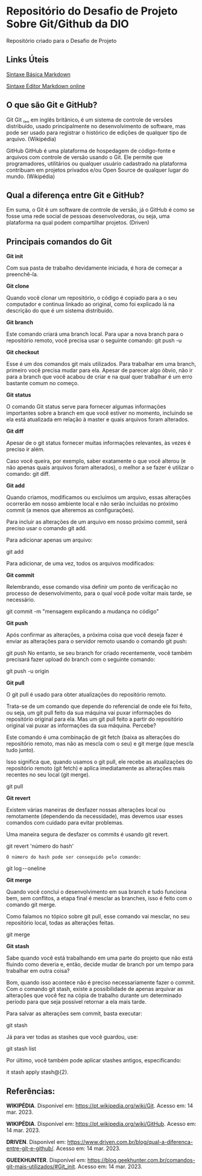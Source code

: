 # Repositório do Desafio de Projeto Sobre Git/Github da DIO
Repositório criado para o Desafio de Projeto
## Links Úteis
[Sintaxe Básica Markdown](https://www.markdownguide.org/getting-started/)

[Sintaxe Editor Markdown online](https://dillinger.io/)     
## O que são Git e GitHub?
Git
Git ₍ₒᵤ em inglês britânico₎ é um sistema de controle de versões distribuído, usado principalmente no desenvolvimento de software, mas pode ser usado para registrar o histórico de edições de qualquer tipo de arquivo. (Wikipédia)

GitHub
GitHub é uma plataforma de hospedagem de código-fonte e arquivos com controle de versão usando o Git. Ele permite que programadores, utilitários ou qualquer usuário cadastrado na plataforma contribuam em projetos privados e/ou Open Source de qualquer lugar do mundo. (Wikipédia)

## Qual a diferença entre Git e GitHub?
Em suma, o Git é um software de controle de versão, já o GitHub é como se fosse uma rede social de pessoas desenvolvedoras, ou seja, uma plataforma na qual podem compartilhar projetos. (Driven)



## Principais comandos do Git
**Git init**
  
  Com sua pasta de trabalho devidamente iniciada, é hora de começar a preenchê-la.

**Git clone**

  Quando você clonar um repositório, o código é copiado para a o seu computador e continua linkado ao original, como foi explicado lá na descrição do que é um sistema distribuído.

**Git branch**

  Este comando criará uma branch local. Para upar a nova branch para o repositório remoto, você precisa usar o seguinte comando: git push -u <remote> <nome-da-branch>

**Git checkout**

  Esse é um dos comandos git mais utilizados. Para trabalhar em uma branch, primeiro você precisa mudar para ela. Apesar de parecer algo óbvio, não ir para a branch que você acabou de criar e na qual quer trabalhar é um erro bastante comum no começo.
  
**Git status**

  O comando Git status serve para fornecer algumas informações importantes sobre a branch em que você estiver no momento, incluindo se ela está atualizada em relação à master e quais arquivos foram alterados.  

**Git diff**
  
  Apesar de o git status fornecer muitas informações relevantes, às vezes é preciso ir além.  

  Caso você queira, por exemplo, saber exatamente o que você alterou (e não apenas quais arquivos foram alterados), o melhor a se fazer é utilizar o comando: git diff. 

**Git add**

  Quando criamos, modificamos ou excluímos um arquivo, essas alterações ocorrerão em nosso ambiente local e não serão incluídas no próximo commit (a menos que alteremos as configurações).

  Para incluir as alterações de um arquivo em nosso próximo commit, será preciso usar o comando git add.

  Para adicionar apenas um arquivo:

git add <arquivo>
  
  Para adicionar, de uma vez, todos os arquivos modificados:

**Git commit**

  Relembrando, esse comando visa definir um ponto de verificação no processo de desenvolvimento, para o qual você pode voltar mais tarde, se necessário.

git commit -m "mensagem explicando a mudança no código"
  
**Git push**
  
  Após confirmar as alterações, a próxima coisa que você deseja fazer é enviar as alterações para o servidor remoto usando o comando git push:

git push <remote> <nome-do-branch>
No entanto, se seu branch for criado recentemente, você também precisará fazer upload do branch com o seguinte comando:

git push -u origin <nome-do-branch>

**Git pull**
  
  O git pull é usado para obter atualizações do repositório remoto. 

  Trata-se de um comando que depende do referencial de onde ele foi feito, ou seja, um git pull feito da sua máquina vai puxar informações do repositório original para ela. Mas um git pull feito a partir do repositório original vai puxar as informações da sua máquina. Percebe?

  Este comando é uma combinação de git fetch (baixa as alterações do repositório remoto, mas não as mescla com o seu) e git merge (que mescla tudo junto).

  Isso significa que, quando usamos o git pull, ele recebe as atualizações do repositório remoto (git fetch) e aplica imediatamente as alterações mais recentes no seu local (git merge).

git pull <remote>

**Git revert**
  
  Existem várias maneiras de desfazer nossas alterações local ou remotamente (dependendo da necessidade), mas devemos usar esses comandos com cuidado para evitar problemas.

  Uma maneira segura de desfazer os commits é usando git revert.

git revert 'número do hash'

    O número do hash pode ser conseguido pelo comando:

git log -- oneline

**Git merge**
  
  Quando você conclui o desenvolvimento em sua branch e tudo funciona bem, sem conflitos, a etapa final é mesclar as branches, isso é feito com o comando git merge.

  Como falamos no tópico sobre git pull, esse comando vai mesclar, no seu repositório local, todas as alterações feitas.

git merge <nome-da-branch>

**Git stash**
  
  Sabe quando você está trabalhando em uma parte do projeto que não está fluindo como deveria e, então, decide mudar de branch por um tempo para trabalhar em outra coisa?

  Bom, quando isso acontece não é preciso necessariamente fazer o commit. Com o comando git stash, existe a possibilidade de apenas arquivar as alterações que você fez na cópia de trabalho durante um determinado período para que seja possível retornar a ela mais tarde.

  Para salvar as alterações sem commit, basta executar:
  
  git stash

  Já para ver todas as stashes que você guardou, use:

git stash list
  
  Por último, você também pode aplicar stashes antigos, especificando:

it stash apply stash@{2}.
  
## Referências:
  **WIKIPÉDIA**. Disponível em: https://pt.wikipedia.org/wiki/Git. Acesso em: 14 mar. 2023.

  **WIKIPÉDIA**. Disponível em: https://pt.wikipedia.org/wiki/GitHub. Acesso em: 14 mar. 2023.

  **DRIVEN**. Disponível em: https://www.driven.com.br/blog/qual-a-diferenca-entre-git-e-github/. Acesso em: 14 mar. 2023.
  
  **GUEEKHUNTER**. Disponível em: https://blog.geekhunter.com.br/comandos-git-mais-utilizados/#Git_init. Acesso em: 14 mar. 2023.
